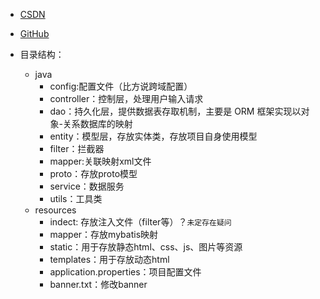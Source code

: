 - [CSDN](https://blog.csdn.net/yangshuaionline)
- [GitHub](https://github.com/yangshuaionline/YsTiktokService)
- 目录结构：

    -   java
        - config:配置文件（比方说跨域配置）
        - controller：控制层，处理用户输入请求        
        - dao：持久化层，提供数据表存取机制，主要是 ORM 框架实现以对象-关系数据库的映射
        - entity：模型层，存放实体类，存放项目自身使用模型
        - filter：拦截器
        - mapper:关联映射xml文件
        - proto：存放proto模型
        - service：数据服务
        - utils：工具类   
    -   resources
        - indect: 存放注入文件（filter等）？`未定存在疑问`
        - mapper：存放mybatis映射
        - static：用于存放静态html、css、js、图片等资源
        - templates：用于存放动态html
        - application.properties：项目配置文件
        - banner.txt：修改banner